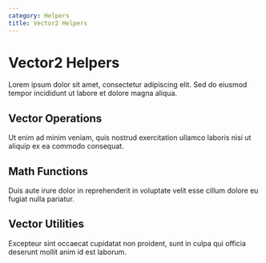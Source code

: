 ```yaml
---
category: Helpers
title: Vector2 Helpers
---
```


# Vector2 Helpers

Lorem ipsum dolor sit amet, consectetur adipiscing elit. Sed do eiusmod tempor incididunt ut labore et dolore magna aliqua.

## Vector Operations

Ut enim ad minim veniam, quis nostrud exercitation ullamco laboris nisi ut aliquip ex ea commodo consequat.

## Math Functions

Duis aute irure dolor in reprehenderit in voluptate velit esse cillum dolore eu fugiat nulla pariatur.

## Vector Utilities

Excepteur sint occaecat cupidatat non proident, sunt in culpa qui officia deserunt mollit anim id est laborum.
